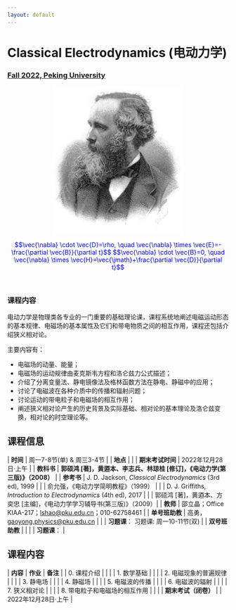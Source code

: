 ```yaml
---
layout: default
---
```


<style>
table {
  font-family: arial, sans-serif;
  border-collapse: collapse;
  width: 100%;
}

td, th {
  border: 1px solid #dddddd;
  text-align: left;
  padding: 8px;
}

tr:nth-child(odd) {
  background-color: #dddddd;
}
</style>

# <b>Classical Electrodynamics (电动力学)</b>

### <u>Fall 2022, Peking University</u>

<div style="display: flex; justify-content: center;">
<img src="James_Clerk_Maxwell.jpg" width="300">
</div>


<p align="center">
<font color="blue">
$$\vec{\nabla} \cdot \vec{D}=\rho, \quad \vec{\nabla} \times \vec{E}=-\frac{\partial \vec{B}}{\partial t}$$
$$\vec{\nabla} \cdot \vec{B}=0, \quad \vec{\nabla} \times \vec{H}=\vec{\jmath}+\frac{\partial \vec{D}}{\partial t}$$
</font>
</p>

<br>

### 课程内容

电动力学是物理类各专业的一门重要的基础理论课，课程系统地阐述电磁运动形态的基本规律、电磁场的基本属性及它们和带电物质之间的相互作用，课程还包括介绍狭义相对论。

主要内容有：
- 电磁场的动量、能量；
- 电磁场的运动规律由麦克斯韦方程和洛仑兹力公式描述；
- 介绍了分离变量法、静电镜像法及格林函数方法在静电、静磁中的应用；
- 讨论了电磁波在各种介质中的传播和辐射问题；
- 讨论运动的带电粒子和电磁场的相互作用；
- 阐述狭义相对论产生的历史背景及实际基础、相对论的基本理论及洛仑兹变换，相对论的时空理论等。

<p></p>

## 课程信息

| **时间** |  周一7-8节(单) & 周三3-4节 |
| **地点** | |
| **期末考试时间** | 2022年12月28日·上午 |
| **教科书** | **郭硕鸿 [著]，黄逎本、李志兵、林琼桂 [修订]，《电动力学(第三版)》（2008）** |
| **参考书** | J. D. Jackson, *Classical Electrodynamics* (3rd ed), 1999 |
| | 俞允强，《电动力学简明教程》（1999） |
| | D. J. Griffiths, *Introduction to Electrodynamics* (4th ed), 2017 |
| | 郭硕鸿 [著]，黄逎本、方奕忠 [主编]，《电动力学学习辅导书(第三版)》（2009）|
| **教师** | 邵立晶；Office KIAA-217；lshao@pku.edu.cn；010-62758461 | 
| **单号班助教** | 高勇，gaoyong.physics@pku.edu.cn |
| | **习题课**： 习题课: 周一10-11节(双) |
| **双号班助教** | |
| | **习题课**： |

<p></p>

## 课程内容

| **内容** | **作业** | **备注** |
| 0. 课程介绍 | | |
| 1. 数学基础 | | |
| 2. 电磁现象的普遍规律 | | |
| 3. 静电场 | | |
| 4. 静磁场 | | |
| 5. 电磁波的传播 | | |
| 6. 电磁波的辐射 | | |
| 7. 狭义相对论 | | |
| 8. 带电粒子和电磁场的相互作用 | | |
| **期末考试（闭卷）** | | 2022年12月28日·上午 |


<script type="text/x-mathjax-config">
  MathJax.Hub.Config({
    tex2jax: {
      inlineMath: [ ['$','$'] ],
      processEscapes: true
    }
  });
</script>
<script type="text/javascript" src="https://cdn.mathjax.org/mathjax/latest/MathJax.js?config=TeX-AMS-MML_HTMLorMML">
</script>


